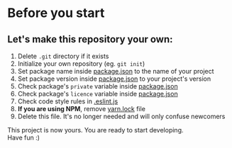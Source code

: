 # Before you start

## Let's make this repository your own:

1. Delete `.git` directory if it exists
2. Initialize your own repository (eg. `git init`)
3. Set package name inside [package.json](package.json) to the name of your project
4. Set package version inside [package.json](package.json) to your project's version
5. Check package's `private` variable inside [package.json](package.json)
5. Check package's `licence` variable inside [package.json](package.json)
6. Check code style rules in [.eslint.js](.eslintrc.js)
7. **If you are using NPM**, remove [yarn.lock](yarn.lock) file
8. Delete this file. It's no longer needed and will only confuse newcomers

This project is now yours. You are ready to start developing. \
Have fun :)
